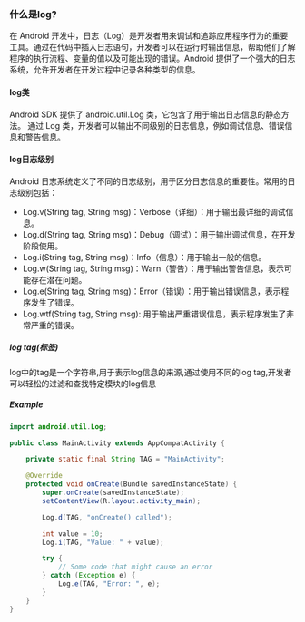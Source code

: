 ### 什么是log?
在 Android 开发中，日志（Log）是开发者用来调试和追踪应用程序行为的重要工具。通过在代码中插入日志语句，开发者可以在运行时输出信息，帮助他们了解程序的执行流程、变量的值以及可能出现的错误。Android 提供了一个强大的日志系统，允许开发者在开发过程中记录各种类型的信息。
#### log类
Android SDK 提供了 android.util.Log 类，它包含了用于输出日志信息的静态方法。
通过 Log 类，开发者可以输出不同级别的日志信息，例如调试信息、错误信息和警告信息。

#### log日志级别
Android 日志系统定义了不同的日志级别，用于区分日志信息的重要性。常用的日志级别包括：
- Log.v(String tag, String msg)：Verbose（详细）：用于输出最详细的调试信息。
- Log.d(String tag, String msg)：Debug（调试）：用于输出调试信息，在开发阶段使用。
- Log.i(String tag, String msg)：Info（信息）：用于输出一般的信息。
- Log.w(String tag, String msg)：Warn（警告）：用于输出警告信息，表示可能存在潜在问题。
- Log.e(String tag, String msg)：Error（错误）：用于输出错误信息，表示程序发生了错误。
- Log.wtf(String tag, String msg): 用于输出严重错误信息，表示程序发生了非常严重的错误。

##### log tag(标签)
log中的tag是一个字符串,用于表示log信息的来源,通过使用不同的log tag,开发者可以轻松的过滤和查找特定模块的log信息


##### Example
``` java
import android.util.Log;

public class MainActivity extends AppCompatActivity {

    private static final String TAG = "MainActivity";

    @Override
    protected void onCreate(Bundle savedInstanceState) {
        super.onCreate(savedInstanceState);
        setContentView(R.layout.activity_main);

        Log.d(TAG, "onCreate() called");

        int value = 10;
        Log.i(TAG, "Value: " + value);

        try {
            // Some code that might cause an error
        } catch (Exception e) {
            Log.e(TAG, "Error: ", e);
        }
    }
}
```